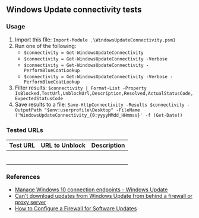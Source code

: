 ## Windows Update connectivity tests

### Usage
1. Import this file: `Import-Module .\WindowsUpdateConnectivity.psm1`
1. Run one of the following:
    * `$connectivity = Get-WindowsUpdateConnectivity`
    * `$connectivity = Get-WindowsUpdateConnectivity -Verbose`
    * `$connectivity = Get-WindowsUpdateConnectivity -PerformBlueCoatLookup`
    * `$connectivity = Get-WindowsUpdateConnectivity -Verbose -PerformBlueCoatLookup`
1. Filter results: `$connectivity | Format-List -Property IsBlocked,TestUrl,UnblockUrl,Description,Resolved,ActualStatusCode,ExpectedStatusCode`
1. Save results to a file: `Save-HttpConnectivity -Results $connectivity -OutputPath "$env:userprofile\Desktop" -FileName ('WindowsUpdateConnectivity_{0:yyyyMMdd_HHmmss}' -f (Get-Date))`

### Tested URLs

| Test URL | URL to Unblock | Description |
| -- | -- | -- |
| | | |
| | | |
| | | |
| | | |
| | | |
| | | |

### References
* [Manage Windows 10 connection endpoints - Windows Update](https://docs.microsoft.com/en-us/windows/privacy/manage-windows-endpoints#windows-update)
* [Can't download updates from Windows Update from behind a firewall or proxy server](https://support.microsoft.com/en-us/help/3084568/can-t-download-updates-from-windows-update-from-behind-a-firewall-or-p)
* [How to Configure a Firewall for Software Updates](https://technet.microsoft.com/en-us/library/bb693717.aspx)